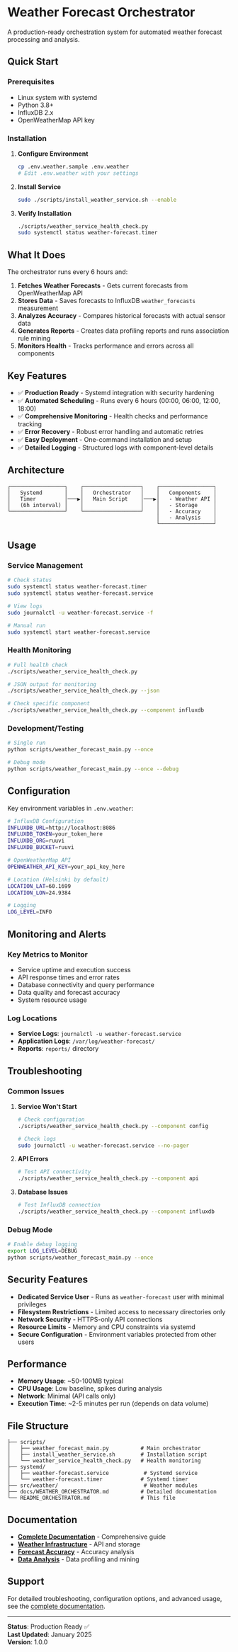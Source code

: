 # Weather Forecast Orchestrator

A production-ready orchestration system for automated weather forecast processing and analysis.

## Quick Start

### Prerequisites
- Linux system with systemd
- Python 3.8+
- InfluxDB 2.x
- OpenWeatherMap API key

### Installation

1. **Configure Environment**
   ```bash
   cp .env.weather.sample .env.weather
   # Edit .env.weather with your settings
   ```

2. **Install Service**
   ```bash
   sudo ./scripts/install_weather_service.sh --enable
   ```

3. **Verify Installation**
   ```bash
   ./scripts/weather_service_health_check.py
   sudo systemctl status weather-forecast.timer
   ```

## What It Does

The orchestrator runs every 6 hours and:

1. **Fetches Weather Forecasts** - Gets current forecasts from OpenWeatherMap API
2. **Stores Data** - Saves forecasts to InfluxDB `weather_forecasts` measurement
3. **Analyzes Accuracy** - Compares historical forecasts with actual sensor data
4. **Generates Reports** - Creates data profiling reports and runs association rule mining
5. **Monitors Health** - Tracks performance and errors across all components

## Key Features

- ✅ **Production Ready** - Systemd integration with security hardening
- ✅ **Automated Scheduling** - Runs every 6 hours (00:00, 06:00, 12:00, 18:00)
- ✅ **Comprehensive Monitoring** - Health checks and performance tracking
- ✅ **Error Recovery** - Robust error handling and automatic retries
- ✅ **Easy Deployment** - One-command installation and setup
- ✅ **Detailed Logging** - Structured logs with component-level details

## Architecture

```
┌─────────────────┐    ┌──────────────────┐    ┌─────────────────┐
│   Systemd       │    │   Orchestrator   │    │   Components    │
│   Timer         │───▶│   Main Script    │───▶│   - Weather API │
│   (6h interval) │    │                  │    │   - Storage     │
└─────────────────┘    └──────────────────┘    │   - Accuracy    │
                                               │   - Analysis    │
                                               └─────────────────┘
```

## Usage

### Service Management
```bash
# Check status
sudo systemctl status weather-forecast.timer
sudo systemctl status weather-forecast.service

# View logs
sudo journalctl -u weather-forecast.service -f

# Manual run
sudo systemctl start weather-forecast.service
```

### Health Monitoring
```bash
# Full health check
./scripts/weather_service_health_check.py

# JSON output for monitoring
./scripts/weather_service_health_check.py --json

# Check specific component
./scripts/weather_service_health_check.py --component influxdb
```

### Development/Testing
```bash
# Single run
python scripts/weather_forecast_main.py --once

# Debug mode
python scripts/weather_forecast_main.py --once --debug
```

## Configuration

Key environment variables in `.env.weather`:

```bash
# InfluxDB Configuration
INFLUXDB_URL=http://localhost:8086
INFLUXDB_TOKEN=your_token_here
INFLUXDB_ORG=ruuvi
INFLUXDB_BUCKET=ruuvi

# OpenWeatherMap API
OPENWEATHER_API_KEY=your_api_key_here

# Location (Helsinki by default)
LOCATION_LAT=60.1699
LOCATION_LON=24.9384

# Logging
LOG_LEVEL=INFO
```

## Monitoring and Alerts

### Key Metrics to Monitor
- Service uptime and execution success
- API response times and error rates
- Database connectivity and query performance
- Data quality and forecast accuracy
- System resource usage

### Log Locations
- **Service Logs**: `journalctl -u weather-forecast.service`
- **Application Logs**: `/var/log/weather-forecast/`
- **Reports**: `reports/` directory

## Troubleshooting

### Common Issues

1. **Service Won't Start**
   ```bash
   # Check configuration
   ./scripts/weather_service_health_check.py --component config
   
   # Check logs
   sudo journalctl -u weather-forecast.service --no-pager
   ```

2. **API Errors**
   ```bash
   # Test API connectivity
   ./scripts/weather_service_health_check.py --component api
   ```

3. **Database Issues**
   ```bash
   # Test InfluxDB connection
   ./scripts/weather_service_health_check.py --component influxdb
   ```

### Debug Mode
```bash
# Enable debug logging
export LOG_LEVEL=DEBUG
python scripts/weather_forecast_main.py --once
```

## Security Features

- **Dedicated Service User** - Runs as `weather-forecast` user with minimal privileges
- **Filesystem Restrictions** - Limited access to necessary directories only
- **Network Security** - HTTPS-only API connections
- **Resource Limits** - Memory and CPU constraints via systemd
- **Secure Configuration** - Environment variables protected from other users

## Performance

- **Memory Usage**: ~50-100MB typical
- **CPU Usage**: Low baseline, spikes during analysis
- **Network**: Minimal (API calls only)
- **Execution Time**: ~2-5 minutes per run (depends on data volume)

## File Structure

```
├── scripts/
│   ├── weather_forecast_main.py          # Main orchestrator
│   ├── install_weather_service.sh        # Installation script
│   └── weather_service_health_check.py   # Health monitoring
├── systemd/
│   ├── weather-forecast.service           # Systemd service
│   └── weather-forecast.timer            # Systemd timer
├── src/weather/                           # Weather modules
├── docs/WEATHER_ORCHESTRATOR.md          # Detailed documentation
└── README_ORCHESTRATOR.md                # This file
```

## Documentation

- **[Complete Documentation](docs/WEATHER_ORCHESTRATOR.md)** - Comprehensive guide
- **[Weather Infrastructure](docs/WEATHER_INFRASTRUCTURE.md)** - API and storage
- **[Forecast Accuracy](docs/FORECAST_ACCURACY.md)** - Accuracy analysis
- **[Data Analysis](docs/WEATHER_DATA_ANALYSIS.md)** - Data profiling and mining

## Support

For detailed troubleshooting, configuration options, and advanced usage, see the [complete documentation](docs/WEATHER_ORCHESTRATOR.md).

---

**Status**: Production Ready ✅  
**Last Updated**: January 2025  
**Version**: 1.0.0